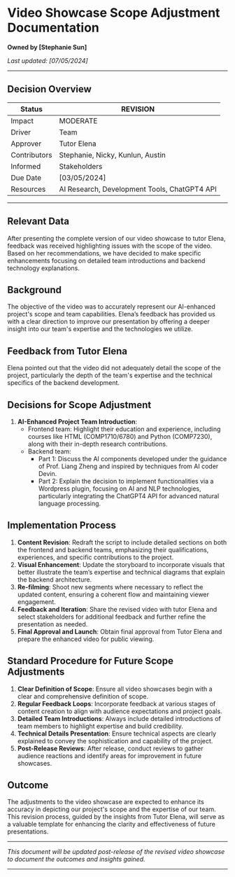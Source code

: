 # Video Showcase Scope Adjustment Documentation

**Owned by [Stephanie Sun]**

_Last updated: [07/05/2024]_

---

## Decision Overview

| Status       | REVISION                                     |
| ------------ | -------------------------------------------- |
| Impact       | MODERATE                                     |
| Driver       | Team                                 |
| Approver     | Tutor Elena                                  |
| Contributors | Stephanie, Nicky, Kunlun, Austin |
| Informed     | Stakeholders              |
| Due Date     | [03/05/2024]                                 |
| Resources    | AI Research, Development Tools, ChatGPT4 API |

---

## Relevant Data

After presenting the complete version of our video showcase to tutor Elena, feedback was received highlighting issues with the scope of the video. Based on her recommendations, we have decided to make specific enhancements focusing on detailed team introductions and backend technology explanations.

## Background

The objective of the video was to accurately represent our AI-enhanced project's scope and team capabilities. Elena’s feedback has provided us with a clear direction to improve our presentation by offering a deeper insight into our team's expertise and the technologies we utilize.

## Feedback from Tutor Elena

Elena pointed out that the video did not adequately detail the scope of the project, particularly the depth of the team's expertise and the technical specifics of the backend development.

## Decisions for Scope Adjustment

1. **AI-Enhanced Project Team Introduction**:
    - Frontend team: Highlight their education and experience, including courses like HTML (COMP1710/6780) and Python (COMP7230), along with their in-depth research contributions.
    - Backend team:
        - Part 1: Discuss the AI components developed under the guidance of Prof. Liang Zheng and inspired by techniques from AI coder Devin.
        - Part 2: Explain the decision to implement functionalities via a Wordpress plugin, focusing on AI and NLP technologies, particularly integrating the ChatGPT4 API for advanced natural language processing.

## Implementation Process

1. **Content Revision**: Redraft the script to include detailed sections on both the frontend and backend teams, emphasizing their qualifications, experiences, and specific contributions to the project.
2. **Visual Enhancement**: Update the storyboard to incorporate visuals that better illustrate the team’s expertise and technical diagrams that explain the backend architecture.
3. **Re-filming**: Shoot new segments where necessary to reflect the updated content, ensuring a coherent flow and maintaining viewer engagement.
4. **Feedback and Iteration**: Share the revised video with tutor Elena and select stakeholders for additional feedback and further refine the presentation as needed.
5. **Final Approval and Launch**: Obtain final approval from Tutor Elena and prepare the enhanced video for public viewing.

## Standard Procedure for Future Scope Adjustments

1. **Clear Definition of Scope**: Ensure all video showcases begin with a clear and comprehensive definition of scope.
2. **Regular Feedback Loops**: Incorporate feedback at various stages of content creation to align with audience expectations and project goals.
3. **Detailed Team Introductions**: Always include detailed introductions of team members to highlight expertise and build credibility.
4. **Technical Details Presentation**: Ensure technical aspects are clearly explained to convey the sophistication and capability of the project.
5. **Post-Release Reviews**: After release, conduct reviews to gather audience reactions and identify areas for improvement in future showcases.

## Outcome

The adjustments to the video showcase are expected to enhance its accuracy in depicting our project's scope and the expertise of our team. This revision process, guided by the insights from Tutor Elena, will serve as a valuable template for enhancing the clarity and effectiveness of future presentations.

---

*This document will be updated post-release of the revised video showcase to document the outcomes and insights gained.*

---
